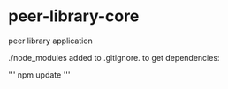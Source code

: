 peer-library-core
=================

peer library application

./node_modules added to .gitignore. to get dependencies:

'''
npm update
'''
